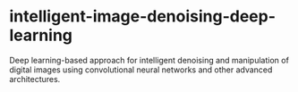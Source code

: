 # intelligent-image-denoising-deep-learning
Deep learning-based approach for intelligent denoising and manipulation of digital images using convolutional neural networks and other advanced architectures.
